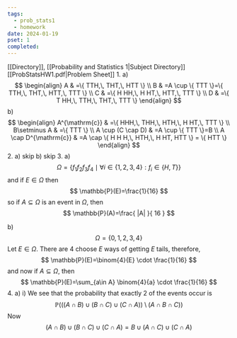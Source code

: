 ```yaml
---
tags:
  - prob_stats1
  - homework
date: 2024-01-19
pset: 1
completed:
---
```

[[Directory]], [[Probability and Statistics 1|Subject Directory]]
[[ProbStatsHW1.pdf|Problem Sheet]]
1. 
a)
$$
\begin{align}
A & =\{ TTH,\, THT,\, HTT \} \\
B & =A \cup \{ TTT \}=\{ TTH,\, THT,\, HTT,\, TTT \} \\
C & =\{ H HH,\, H HT,\, HTT,\, TTT \} \\
D & =\{ T HH,\, TTH,\, THT,\, TTT \}
\end{align}
$$
b)
$$
\begin{align}
 A^{\mathrm{c}}  & =\{ HHH,\, THH,\, HTH,\, H HT,\, TTT \}  \\
B\setminus A & =\{ TTT \} \\
A \cup (C \cap D) & =A \cup \{ TTT \}=B \\
A \cap D^{\mathrm{c}} & =A \cap \{ H H H,\, HTH,\,  H HT, HTT \} = \{ HTT \}
 \end{align}
$$
2. 
a) skip
b) skip
3. 
a)
$$
\Omega=\{ f_{1}f_{2} f_{3} f_{4} \mid \forall i \in \{ 1,\, 2,\, 3,\, 4 \}:f_{i} \in \{ H,\, T \} \}
$$
and if ${} E \in \Omega {}$ then
$$
\mathbb{P}(E)=\frac{1}{16}
$$
so if ${} A \subseteq \Omega {}$ is an event in $\Omega$, then 
$$
\mathbb{P}(A)=\frac{ |A| }{ 16 }
$$

b)
$$
\Omega=\{ 0,\, 1,\, 2,\, 3,\, 4 \} 
$$
Let ${} E \in \Omega {}$. There are $4$ choose $E$ ways of getting $E$ tails, therefore, 
$$
\mathbb{P}(E)=\binom{4}{E} \cdot \frac{1}{16}
	$$
and now if ${} A \subseteq \Omega {}$, then 
$$
\mathbb{P}(E)=\sum_{a\in A} \binom{4}{a} \cdot \frac{1}{16}
$$
4. 
a) i)
We see that the probability that exactly 2 of the events occur is
$$
\mathbb{P}(((A \cap B) \cup (B \cap C) \cup (C \cap A)) \setminus (A \cap B \cap C))
$$
Now 
$$
(A \cap B) \cup (B \cap C) \cup (C \cap A)=B \cup(A\cap C) \cup (C \cap A)
$$
